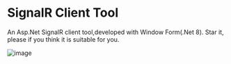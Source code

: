 # SignalR Client Tool
An Asp.Net SignalR client tool,developed with Window Form(.Net 8). Star it, please if you think it is suitable for you.

![image](https://github.com/user-attachments/assets/3ad509c2-8337-4c0e-b5a5-6e651173252d)


